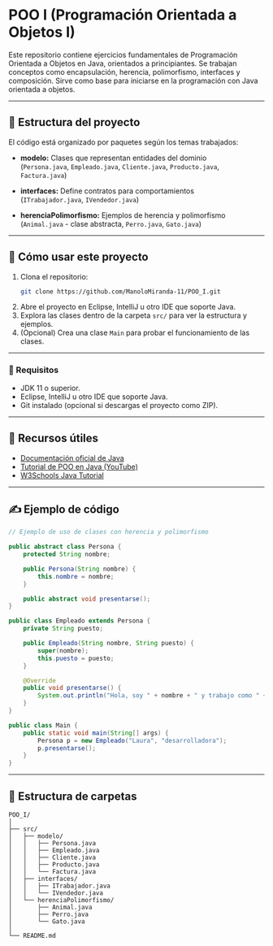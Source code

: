 # POO I (Programación Orientada a Objetos I)

Este repositorio contiene ejercicios fundamentales de Programación Orientada a Objetos en Java, orientados a principiantes. Se trabajan conceptos como encapsulación, herencia, polimorfismo, interfaces y composición. Sirve como base para iniciarse en la programación con Java orientada a objetos.

---

## 🔧 Estructura del proyecto

El código está organizado por paquetes según los temas trabajados:

- **modelo:** Clases que representan entidades del dominio  
  (`Persona.java`, `Empleado.java`, `Cliente.java`, `Producto.java`, `Factura.java`)

- **interfaces:** Define contratos para comportamientos  
  (`ITrabajador.java`, `IVendedor.java`)

- **herenciaPolimorfismo:** Ejemplos de herencia y polimorfismo  
  (`Animal.java` - clase abstracta, `Perro.java`, `Gato.java`)

---

## 🚀 Cómo usar este proyecto

1. Clona el repositorio:
   ```bash
   git clone https://github.com/ManoloMiranda-11/POO_I.git
   ```
2. Abre el proyecto en Eclipse, IntelliJ u otro IDE que soporte Java.
3. Explora las clases dentro de la carpeta `src/` para ver la estructura y ejemplos.
4. (Opcional) Crea una clase `Main` para probar el funcionamiento de las clases.

---

### 📌 Requisitos

- JDK 11 o superior.
- Eclipse, IntelliJ u otro IDE que soporte Java.
- Git instalado (opcional si descargas el proyecto como ZIP).

---

## 📘 Recursos útiles

- [Documentación oficial de Java](https://docs.oracle.com/en/java/)
- [Tutorial de POO en Java (YouTube)](https://www.youtube.com/playlist?list=PLWtYZ2ejMVJlUu5lq2d3xE6Cs4t73zvPp)
- [W3Schools Java Tutorial](https://www.w3schools.com/java/)

---

## ✍️ Ejemplo de código

```java
// Ejemplo de uso de clases con herencia y polimorfismo

public abstract class Persona {
    protected String nombre;

    public Persona(String nombre) {
        this.nombre = nombre;
    }

    public abstract void presentarse();
}

public class Empleado extends Persona {
    private String puesto;

    public Empleado(String nombre, String puesto) {
        super(nombre);
        this.puesto = puesto;
    }

    @Override
    public void presentarse() {
        System.out.println("Hola, soy " + nombre + " y trabajo como " + puesto + ".");
    }
}

public class Main {
    public static void main(String[] args) {
        Persona p = new Empleado("Laura", "desarrolladora");
        p.presentarse();
    }
}
```

---

## 📂 Estructura de carpetas

```
POO_I/
│
├── src/
│   ├── modelo/
│   │   ├── Persona.java
│   │   ├── Empleado.java
│   │   ├── Cliente.java
│   │   ├── Producto.java
│   │   └── Factura.java
│   ├── interfaces/
│   │   ├── ITrabajador.java
│   │   └── IVendedor.java
│   └── herenciaPolimorfismo/
│       ├── Animal.java
│       ├── Perro.java
│       └── Gato.java
│
└── README.md
```
